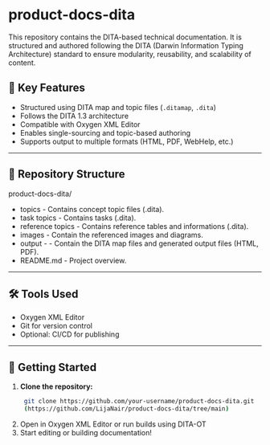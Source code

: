 # product-docs-dita
This repository contains the DITA-based technical documentation. It is structured and authored following the DITA (Darwin Information Typing Architecture) standard to ensure modularity, reusability, and scalability of content.

## 🔑 Key Features

- Structured using DITA map and topic files (`.ditamap`, `.dita`)
- Follows the DITA 1.3 architecture
- Compatible with Oxygen XML Editor
- Enables single-sourcing and topic-based authoring
- Supports output to multiple formats (HTML, PDF, WebHelp, etc.)
---

## 📁 Repository Structure
product-docs-dita/
- topics - Contains concept topic files (.dita).
- task topics - Contains tasks (.dita).
- reference topics - Contains reference tables and informations (.dita).
- images - Contain the referenced images and diagrams.
- output - - Contain the DITA map files and generated output files (HTML, PDF).
- README.md - Project overview.
---

## 🛠️ Tools Used

- Oxygen XML Editor  
- Git for version control  
- Optional: CI/CD for publishing
---

## 🚀 Getting Started

1. **Clone the repository:**
   ```bash
    git clone https://github.com/your-username/product-docs-dita.git
    (https://github.com/LijaNair/product-docs-dita/tree/main)
2. Open in Oxygen XML Editor or run builds using DITA-OT
3. Start editing or building documentation!
   
